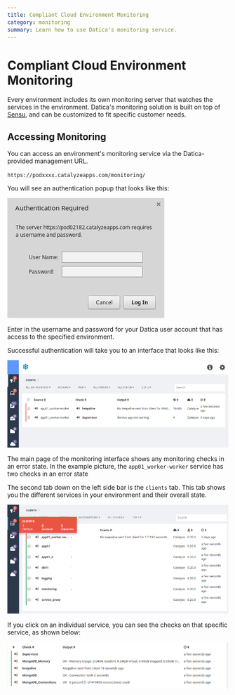 ```yaml
---
title: Compliant Cloud Environment Monitoring
category: monitoring
summary: Learn how to use Datica's monitoring service.
---
```


# Compliant Cloud Environment Monitoring

Every environment includes its own monitoring server that watches the services in the environment. Datica's monitoring solution is built on top of [Sensu](https://sensuapp.org/), and can be customized to fit specific customer needs.

## Accessing Monitoring

You can access an environment's monitoring service via the Datica-provided management URL.

`https://podxxxx.catalyzeapps.com/monitoring/`

You will see an authentication popup that looks like this:

![auth](images/auth_popup.png)

Enter in the username and password for your Datica user account that has access to the specified environment.

Successful authentication will take you to an interface that looks like this:

![sensu_interface](images/sensu_frontpage.png)

The main page of the monitoring interface shows any monitoring checks in an error state. In the example picture, the `app01_worker-worker` service has two checks in an error state

The second tab down on the left side bar is the `clients` tab. This tab shows you the different services in your environment and their overall state.

![sensu_clients](images/sensu_clients.png)

If you click on an individual service, you can see the checks on that specific service, as shown below:

![sensu_clients](images/sensu_service.png)
